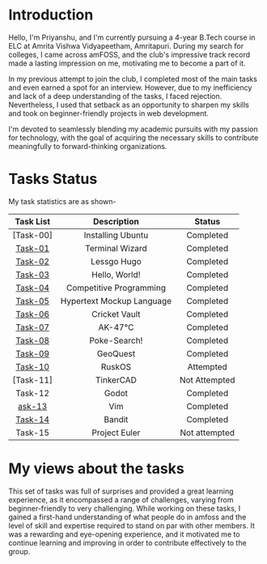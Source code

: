 # Introduction
Hello, I'm Priyanshu, and I'm currently pursuing a 4-year B.Tech course in ELC at Amrita Vishwa Vidyapeetham, Amritapuri. During my search for colleges, I came across amFOSS, and the club's impressive track record made a lasting impression on me, motivating me to become a part of it.

In my previous attempt to join the club, I completed most of the main tasks and even earned a spot for an interview. However, due to my inefficiency and lack of a deep understanding of the tasks, I faced rejection. Nevertheless, I used that setback as an opportunity to sharpen my skills and took on beginner-friendly projects in web development.

I'm devoted to seamlessly blending my academic pursuits with my passion for technology, with the goal of acquiring the necessary skills to contribute meaningfully to forward-thinking organizations.

# Tasks Status

My task statistics are as shown-

| Task List | Description | Status |
| :-:       | :-:         | :-:    |
| [Task-00]   | Installing Ubuntu | Completed |
| [Task-01](https://github.com/priyanshu0463/amfoss-tasks/tree/main/task-01)   | Terminal Wizard | Completed |
| [Task-02](https://github.com/priyanshu0463/amfoss-tasks/tree/main/task-02)   | Lessgo Hugo | Completed |
| [Task-03](https://github.com/priyanshu0463/amfoss-tasks/tree/main/task-03)  | Hello, World! | Completed |
| [Task-04](https://github.com/priyanshu0463/amfoss-tasks/tree/main/task-03/task-04)   | Competitive Programming | Completed |
| [Task-05](https://github.com/priyanshu0463/amfoss-tasks/tree/main/task-05)   | Hypertext Mockup Language | Completed |
| [Task-06](https://github.com/priyanshu0463/amfoss-tasks/tree/main/task-06)   | Cricket Vault | Completed |
| [Task-07](https://github.com/priyanshu0463/amfoss-tasks/tree/main/task-07)   | AK-47℃ | Completed |
| [Task-08](https://github.com/priyanshu0463/amfoss-tasks/tree/main/task-08)   | Poke-Search! | Completed |
| [Task-09](https://github.com/priyanshu0463/amfoss-tasks/tree/main/task-09)   | GeoQuest | Completed |
| [Task-10](https://github.com/priyanshu0463/amfoss-tasks/tree/main/task-10)   | RuskOS | Attempted  |
| [Task-11]   | TinkerCAD | Not Attempted |
| Task-12   | Godot | Completed|
| [ask-13](https://github.com/priyanshu0463/amfoss-tasks/tree/main/task-13)   | Vim | Completed |
| [Task-14](https://github.com/priyanshu0463/amfoss-tasks/tree/main/task-14)   | Bandit | Completed |
| Task-15   | Project Euler | Not attempted |


# My views about the tasks

This set of tasks was full of surprises and provided a great learning experience, as it encompassed a range of challenges, varying from beginner-friendly to very challenging. While working on these tasks, I gained a first-hand understanding of what people do in amfoss and the level of skill and expertise required to stand on par with other members. It was a rewarding and eye-opening experience, and it motivated me to continue learning and improving in order to contribute effectively to the group.

